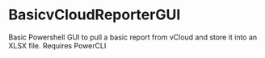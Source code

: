 BasicvCloudReporterGUI
======================

Basic Powershell GUI to pull a basic report from vCloud and store it into an XLSX file. Requires PowerCLI

